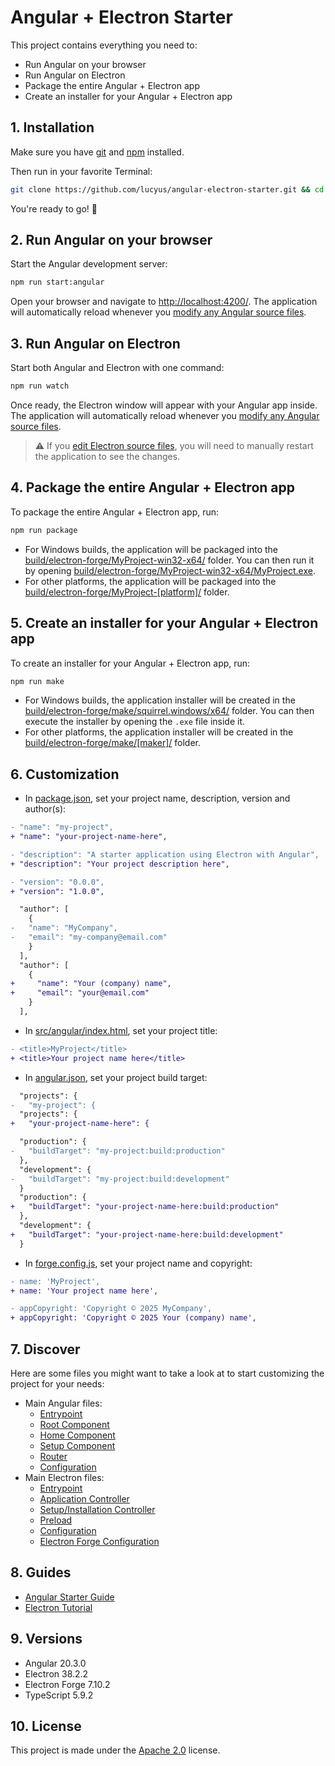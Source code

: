 # Angular + Electron Starter

This project contains everything you need to:
- Run Angular on your browser
- Run Angular on Electron
- Package the entire Angular + Electron app
- Create an installer for your Angular + Electron app

## 1. Installation

Make sure you have [git](https://git-scm.com/downloads) and [npm](https://nodejs.org/en/download) installed.

Then run in your favorite Terminal:

```bash
git clone https://github.com/lucyus/angular-electron-starter.git && cd angular-electron-starter && npm install
```

You're ready to go! 🎉

## 2. Run Angular on your browser

Start the Angular development server:
```bash
npm run start:angular
```

Open your browser and navigate to [http://localhost:4200/](http://localhost:4200/).
The application will automatically reload whenever you [modify any Angular source files](./src/angular/).

## 3. Run Angular on Electron

Start both Angular and Electron with one command:
```bash
npm run watch
```

Once ready, the Electron window will appear with your Angular app inside.
The application will automatically reload whenever you [modify any Angular source files](./src/angular/).

> ⚠️ If you [edit Electron source files](./src/electron/), you will need to manually restart the application to see the changes.

## 4. Package the entire Angular + Electron app

To package the entire Angular + Electron app, run:
```bash
npm run package
```

- For Windows builds, the application will be packaged into the [build/electron-forge/MyProject-win32-x64/](./build/electron-forge/MyProject-win32-x64/) folder. You can then run it by opening [build/electron-forge/MyProject-win32-x64/MyProject.exe](./build/electron-forge/MyProject-win32-x64/MyProject.exe).
- For other platforms, the application will be packaged into the [build/electron-forge/MyProject-[platform]/](./build/electron-forge/) folder.

## 5. Create an installer for your Angular + Electron app

To create an installer for your Angular + Electron app, run:
```bash
npm run make
```

- For Windows builds, the application installer will be created in the [build/electron-forge/make/squirrel.windows/x64/](./build/electron-forge/make/squirrel.windows/x64/) folder. You can then execute the installer by opening the `.exe` file inside it.
- For other platforms, the application installer will be created in the [build/electron-forge/make/[maker]/](./build/electron-forge/make/) folder.

## 6. Customization

- In [package.json](./package.json), set your project name, description, version and author(s):
```diff
- "name": "my-project",
+ "name": "your-project-name-here",
```
```diff
- "description": "A starter application using Electron with Angular",
+ "description": "Your project description here",
```
```diff
- "version": "0.0.0",
+ "version": "1.0.0",
```
```diff
  "author": [
    {
-   "name": "MyCompany",
-   "email": "my-company@email.com"
    }
  ],
  "author": [
    {
+     "name": "Your (company) name",
+     "email": "your@email.com"
    }
  ],
```

- In [src/angular/index.html](./src/angular/index.html), set your project title:
```diff
- <title>MyProject</title>
+ <title>Your project name here</title>
```

- In [angular.json](./angular.json), set your project build target:
```diff
  "projects": {
-   "my-project": {
  "projects": {
+   "your-project-name-here": {
```
```diff
  "production": {
-   "buildTarget": "my-project:build:production"
  },
  "development": {
-   "buildTarget": "my-project:build:development"
  }
  "production": {
+   "buildTarget": "your-project-name-here:build:production"
  },
  "development": {
+   "buildTarget": "your-project-name-here:build:development"
  }
```

- In [forge.config.js](./forge.config.js), set your project name and copyright:
```diff
- name: 'MyProject',
+ name: 'Your project name here',
```
```diff
- appCopyright: 'Copyright © 2025 MyCompany',
+ appCopyright: 'Copyright © 2025 Your (company) name',
```

## 7. Discover

Here are some files you might want to take a look at to start customizing the project for your needs:

- Main Angular files:
  - [Entrypoint](./src//angular/main.ts)
  - [Root Component](./src/angular/modules/main/components/main-root/main-root.component.ts)
  - [Home Component](./src/angular/modules/main/components/main-home/main-home.component.ts)
  - [Setup Component](./src/angular/modules/setup/components/setup-home/setup-home.component.ts)
  - [Router](./src/angular/modules/main/routes/all.routes.ts)
  - [Configuration](./src/angular/modules/main/configurations/main.config.ts)
- Main Electron files:
  - [Entrypoint](./src/electron/main.ts)
  - [Application Controller](./src/electron/modules/main/controllers/application/application.controller.ts)
  - [Setup/Installation Controller](./src/electron/modules/setup/controllers/setup/setup.controller.ts)
  - [Preload](./src/electron/preload.ts)
  - [Configuration](./src/electron/modules/common/configuration/common.configuration.ts)
  - [Electron Forge Configuration](./forge.config.js)

## 8. Guides

- [Angular Starter Guide](https://angular.dev/#learn-more)
- [Electron Tutorial](https://www.electronjs.org/docs/latest/tutorial/tutorial-first-app)

## 9. Versions

- Angular 20.3.0
- Electron 38.2.2
- Electron Forge 7.10.2
- TypeScript 5.9.2

## 10. License

This project is made under the [Apache 2.0](./LICENSE) license.
